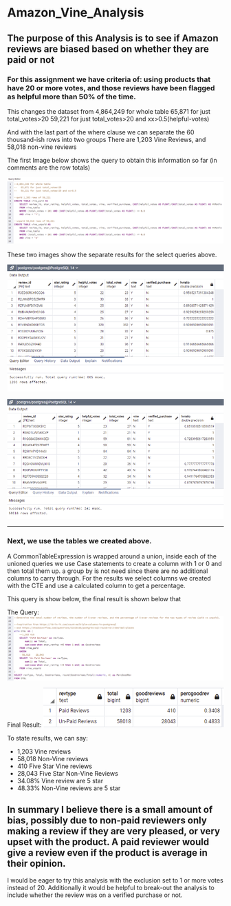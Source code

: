 # Amazon_Vine_Analysis
## The purpose of this Analysis is to see if Amazon reviews are biased based on whether they are paid or not


### For this assignment we have criteria of: using products that have 20 or more votes, and those reviews have been flagged as helpful more than 50% of the time.

This changes the dataset from 
4,864,249 for whole table
65,871 for just total_votes>20
59,221 for just total_votes>20 and xx>0.5(helpful-votes)

And with the last part of the where clause we can separate the 60 thousand-ish rows into two groups
There are 1,203 Vine Reviews, and 58,018 non-vine reviews

The first Image below shows the query to obtain this information so far (in comments are the row totals)

![VineReviewandNot](VineReviewandNot.png)


These two images show the separate results for the select queries above.

![VineTable](VineTable.png)

![NotVineTable](NotVineTable.png)

---
### Next, we use the tables we created above. 
A CommonTableExpression is wrapped around a union, inside each of the unioned queries we use Case statements to create a column with 1 or 0 and then total them up. a group by is not need since there are no additional columns to carry through.
For the results we select columns we created with the CTE and use a calculated column to get a percentage.

This query is show below, the final result is shown below that 

The Query: ![VineCalculatedTotals](VineCalculatedTotals.png)


Final Result: ![SummarizedData](SummarizedData.png)

To state results, we can say:

*  1,203 Vine reviews
* 58,018 Non-Vine reviews
*    410 Five Star Vine reviews
* 28,043 Five Star Non-Vine Reviews
* 34.08% Vine review are 5 star
* 48.33% Non-Vine reviews are 5 star

## In summary I believe there is a small amount of bias, possibly due to non-paid reviewers only making a review if they are very pleased, or very upset with the product.  A paid reviewer would give a review even if the product is average in their opinion.
I would be eager to try this analysis with the exclusion set to 1 or more votes instead of 20.
Additionally it would be helpful to break-out the analysis to include whether the review was on a verified purchase or not.
